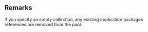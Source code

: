 ## Remarks  
 If you specify an empty collection, any existing application             packages references are removed from the pool.